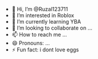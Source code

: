- 👋 Hi, I’m @Ruzal123711
- 👀 I’m interested in Roblox
- 🌱 I’m currently learning YBA
- 💞️ I’m looking to collaborate on ...
- 📫 How to reach me ...
- 😄 Pronouns: ...
- ⚡ Fun fact: i dont love eggs

<!---
Ruzal123711/Ruzal123711 is a ✨ special ✨ repository because its `README.md` (this file) appears on your GitHub profile.
You can click the Preview link to take a look at your changes.
--->
